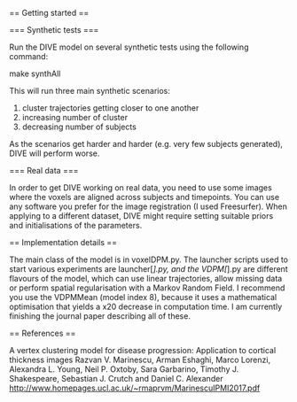 == Getting started ==

=== Synthetic tests ===

Run the DIVE model on several synthetic tests using the following command:

make synthAll 

This will run three main synthetic scenarios:
1. cluster trajectories getting closer to one another 
2. increasing number of cluster
3. decreasing number of subjects 

As the scenarios get harder and harder (e.g. very few subjects generated), DIVE will perform worse.

 === Real data ===

In order to get DIVE working on real data, you need to use some images where the voxels are aligned across subjects and timepoints. You can use any software you prefer for the image registration (I used Freesurfer). When applying to a different dataset, DIVE might require setting suitable priors and initialisations of the parameters.

== Implementation details ==

The main class of the model is in voxelDPM.py. The launcher scripts used to start various experiments are launcher[*].py, and the VDPM[*].py are different flavours of the model, which can use linear trajectories, allow missing data or perform spatial regularisation with a Markov Random Field. I recommend you use the VDPMMean (model index 8), because it uses a mathematical optimisation that yields a x20 decrease in computation time. I am currently finishing the journal paper describing all of these.

== References ==

A vertex clustering model for disease progression: Application to cortical thickness images Razvan V. Marinescu, Arman Eshaghi, Marco Lorenzi, Alexandra L. Young, Neil P. Oxtoby, Sara Garbarino, Timothy J. Shakespeare, Sebastian J. Crutch and Daniel C. Alexander http://www.homepages.ucl.ac.uk/~rmaprvm/MarinescuIPMI2017.pdf


